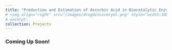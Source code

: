 ```yaml
---
title: "Production and Estimation of Ascorbic Acid in Biocatalytic Enzyme from Citrus Fruit Peels for Bioremediation of Heavy Metals in Agricultural Fields and Utilization of Pseudomonas Chromate Reductase for Chromium Bioremediation"
# <img align="right" src="/images/drugdiscoveryml.png" style="width:100px;height:100px" />
# excerpt:
collection: Projects
---
```


### Coming Up Soon!
